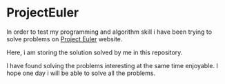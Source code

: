 # ProjectEuler
<p>In order to test my programming and algorithm skill i have been trying to solve problems on <a href="https://projecteuler.net/about" target="_blank">Project Euler</a> website.</p>
<p> Here, i am storing the solution solved by me in this repository. </p>
<p> I have found solving the problems interesting at the same time enjoyable. I hope one day i will be able to solve all the problems. </p>
